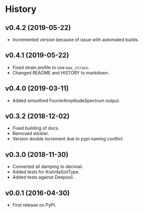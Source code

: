 # History

## v0.4.2 (2019-05-22)
- Incremented version because of issue with automated builds.

## v0.4.1 (2019-05-22)
- Fixed strain profile to use `max_strain`.
- Changed README and HISTORY to markdown.

## v0.4.0 (2019-03-11)
- Added smoothed FourierAmplitudeSpectrum output.

## v0.3.2 (2018-12-02)

- Fixed building of docs.
- Removed stickler.
- Version double increment due to pypi naming conflict.

## v0.3.0 (2018-11-30)
- Converted all damping to decimal.
- Added tests for KishidaSoilType.
- Added tests against Deepsoil.

## v0.0.1 (2016-04-30)
- First release on PyPI.

